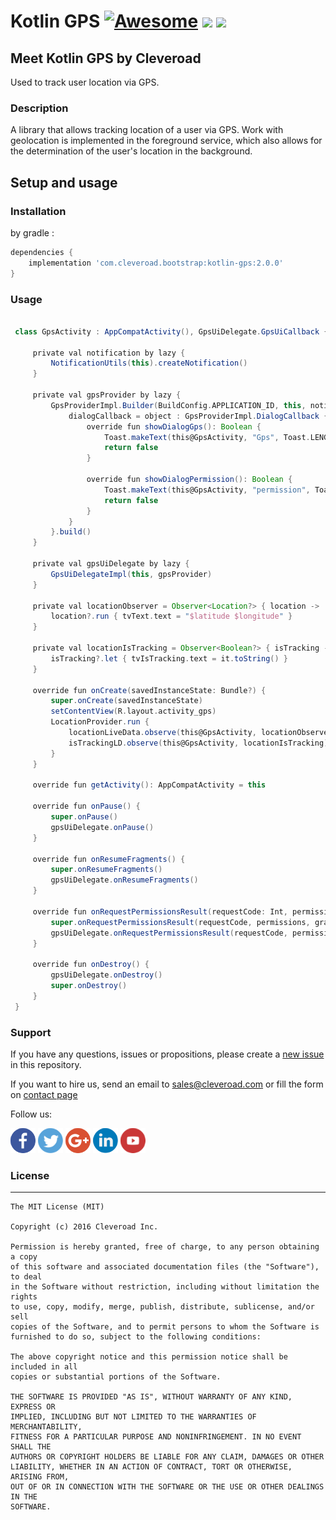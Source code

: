 # Kotlin GPS [![Awesome](https://cdn.rawgit.com/sindresorhus/awesome/d7305f38d29fed78fa85652e3a63e154dd8e8829/media/badge.svg)](https://github.com/sindresorhus/awesome) <img src="https://www.cleveroad.com/public/comercial/label-android.svg" height="19"> <a href="https://www.cleveroad.com/?utm_source=github&utm_medium=label&utm_campaign=contacts"><img src="https://www.cleveroad.com/public/comercial/label-cleveroad.svg" height="19"></a>

## Meet Kotlin GPS by Cleveroad

Used to track user location via GPS.

### Description ###
A library that allows tracking location of a user via GPS. Work with geolocation is implemented in
the foreground service, which also allows for the determination of the user's location in the background.

## Setup and usage
### Installation
by gradle : 
```groovy
dependencies {
    implementation 'com.cleveroad.bootstrap:kotlin-gps:2.0.0'
}
```

### Usage ###
```groovy

 class GpsActivity : AppCompatActivity(), GpsUiDelegate.GpsUiCallback {
 
     private val notification by lazy {
         NotificationUtils(this).createNotification()
     }
 
     private val gpsProvider by lazy {
         GpsProviderImpl.Builder(BuildConfig.APPLICATION_ID, this, notification).apply {
             dialogCallback = object : GpsProviderImpl.DialogCallback {
                 override fun showDialogGps(): Boolean {
                     Toast.makeText(this@GpsActivity, "Gps", Toast.LENGTH_LONG).show()
                     return false
                 }
 
                 override fun showDialogPermission(): Boolean {
                     Toast.makeText(this@GpsActivity, "permission", Toast.LENGTH_LONG).show()
                     return false
                 }
             }
         }.build()
     }
 
     private val gpsUiDelegate by lazy {
         GpsUiDelegateImpl(this, gpsProvider)
     }
 
     private val locationObserver = Observer<Location?> { location ->
         location?.run { tvText.text = "$latitude $longitude" }
     }
 
     private val locationIsTracking = Observer<Boolean?> { isTracking ->
         isTracking?.let { tvIsTracking.text = it.toString() }
     }
 
     override fun onCreate(savedInstanceState: Bundle?) {
         super.onCreate(savedInstanceState)
         setContentView(R.layout.activity_gps)
         LocationProvider.run {
             locationLiveData.observe(this@GpsActivity, locationObserver)
             isTrackingLD.observe(this@GpsActivity, locationIsTracking)
         }
     }
 
     override fun getActivity(): AppCompatActivity = this
 
     override fun onPause() {
         super.onPause()
         gpsUiDelegate.onPause()
     }
 
     override fun onResumeFragments() {
         super.onResumeFragments()
         gpsUiDelegate.onResumeFragments()
     }
 
     override fun onRequestPermissionsResult(requestCode: Int, permissions: Array<String>, grantResults: IntArray) {
         super.onRequestPermissionsResult(requestCode, permissions, grantResults)
         gpsUiDelegate.onRequestPermissionsResult(requestCode, permissions, grantResults)
     }
 
     override fun onDestroy() {
         gpsUiDelegate.onDestroy()
         super.onDestroy()
     }
 }

```

### Support ###
If you have any questions, issues or propositions, please create a <a href="../../issues/new">new issue</a> in this repository.

If you want to hire us, send an email to sales@cleveroad.com or fill the form on <a href="https://www.cleveroad.com/contact">contact page</a>

Follow us:

[![Awesome](/images/social/facebook.png)](https://www.facebook.com/cleveroadinc/)   [![Awesome](/images/social/twitter.png)](https://twitter.com/cleveroadinc)   [![Awesome](/images/social/google.png)](https://plus.google.com/+CleveroadInc)   [![Awesome](/images/social/linkedin.png)](https://www.linkedin.com/company/cleveroad-inc-)   [![Awesome](/images/social/youtube.png)](https://www.youtube.com/channel/UCFNHnq1sEtLiy0YCRHG2Vaw)
<br/>

### License ###
* * *
    The MIT License (MIT)
    
    Copyright (c) 2016 Cleveroad Inc.
    
    Permission is hereby granted, free of charge, to any person obtaining a copy
    of this software and associated documentation files (the "Software"), to deal
    in the Software without restriction, including without limitation the rights
    to use, copy, modify, merge, publish, distribute, sublicense, and/or sell
    copies of the Software, and to permit persons to whom the Software is
    furnished to do so, subject to the following conditions:
    
    The above copyright notice and this permission notice shall be included in all
    copies or substantial portions of the Software.
    
    THE SOFTWARE IS PROVIDED "AS IS", WITHOUT WARRANTY OF ANY KIND, EXPRESS OR
    IMPLIED, INCLUDING BUT NOT LIMITED TO THE WARRANTIES OF MERCHANTABILITY,
    FITNESS FOR A PARTICULAR PURPOSE AND NONINFRINGEMENT. IN NO EVENT SHALL THE
    AUTHORS OR COPYRIGHT HOLDERS BE LIABLE FOR ANY CLAIM, DAMAGES OR OTHER
    LIABILITY, WHETHER IN AN ACTION OF CONTRACT, TORT OR OTHERWISE, ARISING FROM,
    OUT OF OR IN CONNECTION WITH THE SOFTWARE OR THE USE OR OTHER DEALINGS IN THE
    SOFTWARE.

